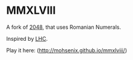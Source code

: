 # MMXLVIII
A fork of [2048](http://gabrielecirulli.github.io/2048/), that uses Romanian Numerals.

Inspired  by [LHC](http://milrivel.github.io/LHC/).

Play it here: (http://mohsenix.github.io/mmxlviii/)
